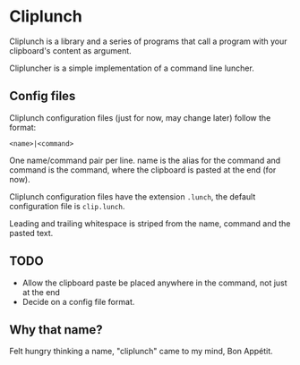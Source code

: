 # Cliplunch

Cliplunch is a library and a series of programs that call a program with your clipboard's content as argument.

Clipluncher is a simple implementation of a command line luncher.

## Config files

Cliplunch configuration files (just for now, may change later) follow the format:

    <name>|<command>

One name/command pair per line. name is the alias for the command and command is the command, where the clipboard is pasted at the end (for now).

Cliplunch configuration files have the extension `.lunch`, the default configuration file is `clip.lunch`.

Leading and trailing whitespace is striped from the name, command and the pasted text.

## TODO

* Allow the clipboard paste be placed anywhere in the command, not just at the end
* Decide on a config file format.

## Why that name?

Felt hungry thinking a name, "cliplunch" came to my mind, Bon Appétit.
